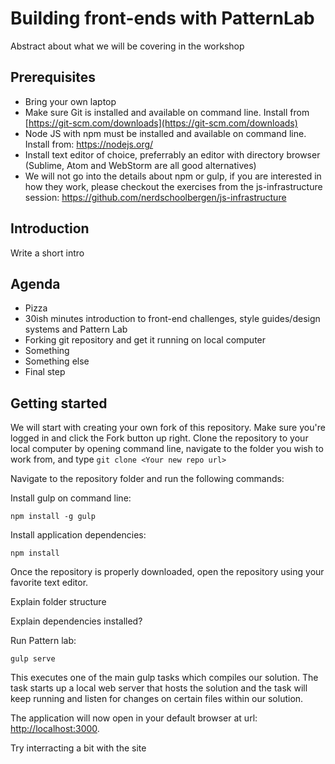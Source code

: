 # Building front-ends with PatternLab
Abstract about what we will be covering in the workshop

## Prerequisites
* Bring your own laptop
* Make sure Git is installed and available on command line. Install from [https://git-scm.com/downloads](https://git-scm.com/downloads)
* Node JS with npm must be installed and available on command line. Install from: https://nodejs.org/
* Install text editor of choice, preferrably an editor with directory browser (Sublime, Atom and WebStorm are all good alternatives)
* We will not go into the details about npm or gulp, if you are interested in how they work, please checkout the exercises from the js-infrastructure session: https://github.com/nerdschoolbergen/js-infrastructure

## Introduction
Write a short intro

## Agenda
* Pizza
* 30ish minutes introduction to front-end challenges, style guides/design systems and Pattern Lab
* Forking git repository and get it running on local computer
* Something
* Something else
* Final step

## Getting started
We will start with creating your own fork of this repository.
Make sure you're logged in and click the Fork button up right.
Clone the repository to your local computer by opening command line, navigate to the folder you wish to work from, and type `git clone <Your new repo url>`

Navigate to the repository folder and run the following commands:

Install gulp on command line:

`npm install -g gulp`

Install application dependencies:

`npm install`

Once the repository is properly downloaded, open the repository using your favorite text editor.

Explain folder structure

Explain dependencies installed?

Run Pattern lab:

`gulp serve`

This executes one of the main gulp tasks which compiles our solution. The task starts up a local web server that hosts the solution and the task will keep running and listen for changes on certain files within our solution.

The application will now open in your default browser at url: [http://localhost:3000](http://localhost:3000).

Try interracting a bit with the site
